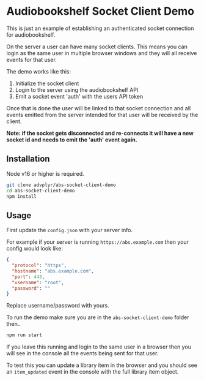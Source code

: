 # Audiobookshelf Socket Client Demo

This is just an example of establishing an authenticated socket connection for audiobookshelf.

On the server a user can have many socket clients. This means you can login as the same user in multiple browser windows and they will all receive events for that user.

The demo works like this:

1. Initialize the socket client
2. Login to the server using the audiobookshelf API
3. Emit a socket event 'auth' with the users API token

Once that is done the user will be linked to that socket connection and all events emitted from the server intended for that user will be received by the client.

**Note: if the socket gets disconnected and re-connects it will have a new socket id and needs to emit the 'auth' event again.**

## Installation

Node v16 or higher is required.

```bash
git clone advplyr/abs-socket-client-demo
cd abs-socket-client-demo
npm install
```

## Usage

First update the `config.json` with your server info.

For example if your server is running `https://abs.example.com` then your config would look like:
```json
{
  "protocol": "https",
  "hostname": "abs.example.com",
  "port": 443,
  "username": "root",
  "password": ""
}
```
Replace username/password with yours.

To run the demo make sure you are in the `abs-socket-client-demo` folder then..

```bash
npm run start
```

If you leave this running and login to the same user in a browser then you will see in the console all the events being sent for that user.

To test this you can update a library item in the browser and you should see an `item_updated` event in the console with the full library item object.
